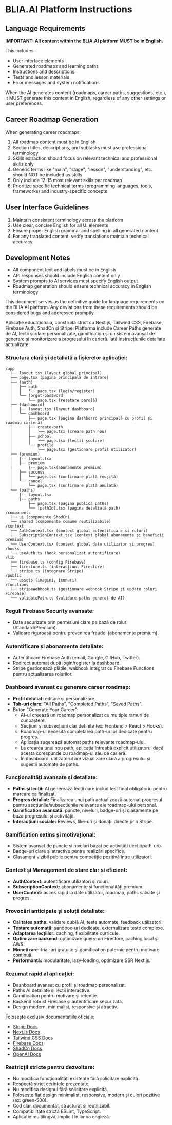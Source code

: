 # BLIA.AI Platform Instructions

## Language Requirements

**IMPORTANT: All content within the BLIA.AI platform MUST be in English.**

This includes:
- User interface elements
- Generated roadmaps and learning paths
- Instructions and descriptions
- Tests and lesson materials
- Error messages and system notifications

When the AI generates content (roadmaps, career paths, suggestions, etc.), it MUST generate this content in English, regardless of any other settings or user preferences.

## Career Roadmap Generation

When generating career roadmaps:
1. All roadmap content must be in English
2. Section titles, descriptions, and subtasks must use professional terminology
3. Skills extraction should focus on relevant technical and professional skills only
4. Generic terms like "main", "stage", "lesson", "understanding", etc. should NOT be included as skills
5. Only include 12-15 most relevant skills per roadmap
6. Prioritize specific technical terms (programming languages, tools, frameworks) and industry-specific concepts

## User Interface Guidelines

1. Maintain consistent terminology across the platform
2. Use clear, concise English for all UI elements
3. Ensure proper English grammar and spelling in all generated content
4. For any translated content, verify translations maintain technical accuracy

## Development Notes

- All component text and labels must be in English
- API responses should include English content only
- System prompts to AI services must specify English output
- Roadmap generation should ensure technical accuracy in English terminology

This document serves as the definitive guide for language requirements on the BLIA.AI platform. Any deviations from these requirements should be considered bugs and addressed promptly.

Aplicație educaționala, construită strict cu Next.js, Tailwind CSS, Firebase, Firebase Auth, ShadCn și Stripe. Platforma include Career Paths generate de AI, lecții școlare personalizate, gamification și un sistem avansat de generare și monitorizare a progresului în carieră. Iată instrucțiunile detaliate actualizate:

### Structura clară și detaliată a fișierelor aplicației:

```
/app
  ├── layout.tsx (layout global principal)
  ├── page.tsx (pagina principală de intrare)
  ├── (auth)
  │   ├── auth
  │   │   └── page.tsx (login/register)
  │   └── forgot-password
  │       └── page.tsx (resetare parolă)
  ├── (dashboard)
  │   ├── layout.tsx (layout dashboard)
  │   └── dashboard
  │       ├── page.tsx (pagina dashboard principală cu profil și roadmap carieră)
  │       ├── create-path
  │       │   └── page.tsx (creare path nou)
  │       ├── school
  │       │   └── page.tsx (lecții școlare)
  │       └── profile
  │           └── page.tsx (gestionare profil utilizator)
  ├── (premium)
  |   |-- layout.tsx
  │   ├── premium
  |       |-- page.tsx(abonamente premium)
  │   ├── success
  │   │   └── page.tsx (confirmare plată reușită)
  │   └── cancel
  │       └── page.tsx (confirmare plată anulată)
  └── (paths)
      |-- layout.tsx
      |-- paths
          ├── page.tsx (pagina publică paths)
          └── [pathId].tsx (pagina detaliată path)
/components
  ├── ui (componente ShadCn)
  └── shared (componente comune reutilizabile)
/context
  ├── AuthContext.tsx (context global autentificare și roluri)
  ├── SubscriptionContext.tsx (context global abonamente și beneficii premium)
  └── UserContext.tsx (context global date utilizator și progres)
/hooks
  └── useAuth.ts (hook personalizat autentificare)
/lib
  ├── firebase.ts (config Firebase)
  ├── firestore.ts (interacțiuni Firestore)
  └── stripe.ts (integrare Stripe)
/public
  └── assets (imagini, iconuri)
/functions
  ├── stripeWebhook.ts (gestionare webhook Stripe și update roluri Firebase)
  └── validatePath.ts (validare paths generat de AI)
```

### Reguli Firebase Security avansate:

- Date securizate prin permisiuni clare pe bază de roluri (Standard/Premium).
- Validare riguroasă pentru prevenirea fraudei (abonamente premium).

### Autentificare și abonamente detaliate:

- Autentificare Firebase Auth (email, Google, GitHub, Twitter).
- Redirect automat după login/register la dashboard.
- Stripe gestionează plățile, webhook integrat cu Firebase Functions pentru actualizarea rolurilor.

### Dashboard avansat cu generare career roadmap:

- **Profil detaliat:** editare și personalizare.
- **Tab-uri clare:** "All Paths", "Completed Paths", "Saved Paths".
- Buton "Generate Your Career":
  - AI-ul creează un roadmap personalizat cu multiple ramuri de cunoaștere.
  - Secțiuni și subsecțiuni clar definite (ex: Frontend > React > Hooks).
  - Roadmap-ul necesită completarea path-urilor dedicate pentru progres.
  - Aplicația sugerează automat paths relevante roadmap-ului.
  - La crearea unui nou path, aplicația întreabă explicit utilizatorul dacă acesta corespunde cu roadmap-ul său de carieră.
  - În dashboard, utilizatorul are vizualizare clară a progresului și sugestii automate de paths.

### Funcționalități avansate și detaliate:

- **Paths și lecții:** AI generează lecții care includ test final obligatoriu pentru marcare ca finalizat.
- **Progres detaliat:** Finalizarea unui path actualizează automat progresul pentru secțiunile/subsecțiunile relevante ale roadmap-ului personal.
- **Gamification avansată:** puncte, niveluri, badge-uri și clasamente pe baza progresului și activității.
- **Interacțiuni sociale:** Reviews, like-uri și donații directe prin Stripe.

### Gamification extins și motivațional:

- Sistem avansat de puncte și niveluri bazat pe activități (lecții/path-uri).
- Badge-uri clare și atractive pentru realizări specifice.
- Clasament vizibil public pentru competiție pozitivă între utilizatori.

### Context și Management de stare clar și eficient:

- **AuthContext:** autentificare utilizatori și roluri.
- **SubscriptionContext:** abonamente și funcționalități premium.
- **UserContext:** acces rapid la date utilizator, roadmap, paths salvate și progres.

### Provocări anticipate și soluții detaliate:

- **Calitatea paths:** validare dublă AI, teste automate, feedback utilizatori.
- **Testare automată:** sandbox-uri dedicate, externalizare teste complexe.
- **Adaptarea lecțiilor:** caching, flexibilitate curricule.
- **Optimizare backend:** optimizare query-uri Firestore, caching local și AWS.
- **Monetizare:** trial-uri gratuite și gamification puternic pentru motivare continuă.
- **Performanță:** modularitate, lazy-loading, optimizare SSR Next.js.

### Rezumat rapid al aplicației:

- Dashboard avansat cu profil și roadmap personalizat.
- Paths AI detaliate și lecții interactive.
- Gamification pentru motivare și retenție.
- Backend robust Firebase și autentificare securizată.
- Design modern, minimalist, responsive și atractiv.

Folosește exclusiv documentațiile oficiale:

- [Stripe Docs](https://docs.stripe.com)
- [Next.js Docs](https://nextjs.org/docs)
- [Tailwind CSS Docs](https://tailwindcss.com/docs/installation/using-vite)
- [Firebase Docs](https://firebase.google.com/docs/build)
- [ShadCn Docs](https://ui.shadcn.com/docs/installation)
- [OpenAI Docs](https://platform.openai.com/docs/overview)

### Restricții stricte pentru dezvoltare:

- Nu modifica funcționalități existente fără solicitare explicită.
- Respectă strict cerințele prezentate.
- Nu modifica designul fără solicitare explicită.
- Folosește flat design minimalist, responsive, modern și culori pozitive (ex: green-500).
- Cod clar, documentat, structurat și reutilizabil.
- Compatibilitate strictă ESLint, TypeScript.
- Aplicație multilingvă, implicit în limba engleză.

